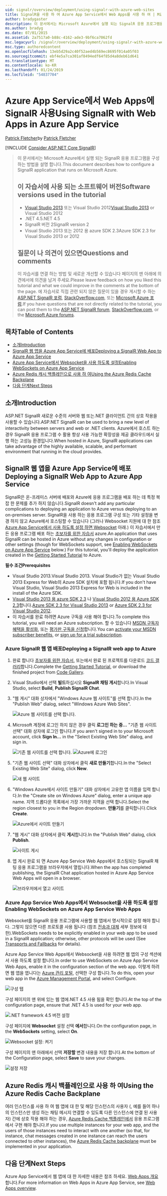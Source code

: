 ```yaml
---
uid: signalr/overview/deployment/using-signalr-with-azure-web-sites
title: SignalR을 사용 하 여 Azure App Service에서 Web Apps를 사용 하 여 | Microsoft Docs
author: bradygaster
description: 이 문서에서는 Microsoft Azure에서 실행 되는 SignalR 응용 프로그램을 구성 하는 방법을 설명 합니다. 소프트웨어 버전은 Visual Studio 2013 또는 Vis. 자습서에서 사용...
ms.author: bradyg
ms.date: 07/01/2015
ms.assetid: 2a7517a0-b88c-4162-ade3-9bf6ca7062fd
msc.legacyurl: /signalr/overview/deployment/using-signalr-with-azure-web-sites
msc.type: authoredcontent
ms.openlocfilehash: 13eb5d29a2c40f52aed4b569ec8695f014a05f03
ms.sourcegitcommit: ebf4e5a7ca301af8494edf64f85d4a8deb61d641
ms.translationtype: MT
ms.contentlocale: ko-KR
ms.lasthandoff: 01/24/2019
ms.locfileid: "54837704"
---
```

<a name="using-signalr-with-web-apps-in-azure-app-service"></a><span data-ttu-id="4ac9a-104">Azure App Service에서 Web Apps에 SignalR 사용</span><span class="sxs-lookup"><span data-stu-id="4ac9a-104">Using SignalR with Web Apps in Azure App Service</span></span>
====================
<span data-ttu-id="4ac9a-105">[Patrick Fletcher](https://github.com/pfletcher)</span><span class="sxs-lookup"><span data-stu-id="4ac9a-105">by [Patrick Fletcher](https://github.com/pfletcher)</span></span>

[!INCLUDE [Consider ASP.NET Core SignalR](~/includes/signalr/signalr-version-disambiguation.md)]

> <span data-ttu-id="4ac9a-106">이 문서에서는 Microsoft Azure에서 실행 되는 SignalR 응용 프로그램을 구성 하는 방법을 설명 합니다.</span><span class="sxs-lookup"><span data-stu-id="4ac9a-106">This document describes how to configure a SignalR application that runs on Microsoft Azure.</span></span>
>
> ## <a name="software-versions-used-in-the-tutorial"></a><span data-ttu-id="4ac9a-107">이 자습서에 사용 되는 소프트웨어 버전</span><span class="sxs-lookup"><span data-stu-id="4ac9a-107">Software versions used in the tutorial</span></span>
>
>
> - <span data-ttu-id="4ac9a-108">[Visual Studio 2013](https://my.visualstudio.com/Downloads?q=visual%20studio%202013) 또는 Visual Studio 2012</span><span class="sxs-lookup"><span data-stu-id="4ac9a-108">[Visual Studio 2013](https://my.visualstudio.com/Downloads?q=visual%20studio%202013) or Visual Studio 2012</span></span>
> - <span data-ttu-id="4ac9a-109">.NET 4.5</span><span class="sxs-lookup"><span data-stu-id="4ac9a-109">.NET 4.5</span></span>
> - <span data-ttu-id="4ac9a-110">SignalR 버전 2</span><span class="sxs-lookup"><span data-stu-id="4ac9a-110">SignalR version 2</span></span>
> - <span data-ttu-id="4ac9a-111">Visual Studio 2013 또는 2012 용 azure SDK 2.3</span><span class="sxs-lookup"><span data-stu-id="4ac9a-111">Azure SDK 2.3 for Visual Studio 2013 or 2012</span></span>
>
>
>
> ## <a name="questions-and-comments"></a><span data-ttu-id="4ac9a-112">질문이 나 의견이 있으면</span><span class="sxs-lookup"><span data-stu-id="4ac9a-112">Questions and comments</span></span>
>
> <span data-ttu-id="4ac9a-113">이 자습서를 연결 하는 방법 및 새로운 개선할 수 있습니다 페이지의 맨 아래에 의견에서에 의견을 남겨 주세요.</span><span class="sxs-lookup"><span data-stu-id="4ac9a-113">Please leave feedback on how you liked this tutorial and what we could improve in the comments at the bottom of the page.</span></span> <span data-ttu-id="4ac9a-114">에 자습서로 직접 관련 되지 않은 질문이 있을 경우 게시할 수 하는 [ASP.NET SignalR 포럼](https://forums.asp.net/1254.aspx/1?ASP+NET+SignalR), [StackOverflow.com](http://stackoverflow.com/), 또는 [Microsoft Azure 포럼](https://social.msdn.microsoft.com/Forums/windowsazure/home?category=windowsazureplatform).</span><span class="sxs-lookup"><span data-stu-id="4ac9a-114">If you have questions that are not directly related to the tutorial, you can post them to the [ASP.NET SignalR forum](https://forums.asp.net/1254.aspx/1?ASP+NET+SignalR), [StackOverflow.com](http://stackoverflow.com/), or the [Microsoft Azure forums](https://social.msdn.microsoft.com/Forums/windowsazure/home?category=windowsazureplatform).</span></span>


## <a name="table-of-contents"></a><span data-ttu-id="4ac9a-115">목차</span><span class="sxs-lookup"><span data-stu-id="4ac9a-115">Table of Contents</span></span>

- [<span data-ttu-id="4ac9a-116">소개</span><span class="sxs-lookup"><span data-stu-id="4ac9a-116">Introduction</span></span>](#introduction)
- [<span data-ttu-id="4ac9a-117">SignalR 웹 앱을 Azure App Service에 배포</span><span class="sxs-lookup"><span data-stu-id="4ac9a-117">Deploying a SignalR Web App to Azure App Service</span></span>](#deploying)
- [<span data-ttu-id="4ac9a-118">Azure App Service에서 Websocket을 사용 하도록 설정</span><span class="sxs-lookup"><span data-stu-id="4ac9a-118">Enabling WebSockets on Azure App Service</span></span>](#websocket)
- [<span data-ttu-id="4ac9a-119">Azure Redis 캐시 백플레인으로 사용 하 여</span><span class="sxs-lookup"><span data-stu-id="4ac9a-119">Using the Azure Redis Cache Backplane</span></span>](#backplane)
- [<span data-ttu-id="4ac9a-120">다음 단계</span><span class="sxs-lookup"><span data-stu-id="4ac9a-120">Next Steps</span></span>](#nextsteps)

<a id="introduction"></a>
## <a name="introduction"></a><span data-ttu-id="4ac9a-121">소개</span><span class="sxs-lookup"><span data-stu-id="4ac9a-121">Introduction</span></span>

<span data-ttu-id="4ac9a-122">ASP.NET SignalR 새로운 수준의 서버와 웹 또는.NET 클라이언트 간의 상호 작용을 사용할 수 있습니다.</span><span class="sxs-lookup"><span data-stu-id="4ac9a-122">ASP.NET SignalR can be used to bring a new level of interactivity between servers and web or .NET clients.</span></span> <span data-ttu-id="4ac9a-123">Azure에서 호스트 하는 경우 SignalR 응용 프로그램 수 활용 항상 사용 가능한 확장성을 제공 클라우드에서 실행 하는 고성능 환경입니다.</span><span class="sxs-lookup"><span data-stu-id="4ac9a-123">When hosted in Azure, SignalR applications can take advantage of the highly available, scalable, and performant environment that running in the cloud provides.</span></span>

<a id="deploying"></a>
## <a name="deploying-a-signalr-web-app-to-azure-app-service"></a><span data-ttu-id="4ac9a-124">SignalR 웹 앱을 Azure App Service에 배포</span><span class="sxs-lookup"><span data-stu-id="4ac9a-124">Deploying a SignalR Web App to Azure App Service</span></span>

<span data-ttu-id="4ac9a-125">SignalR은 온-프레미스 서버에 배포와 Azure에 응용 프로그램을 배포 하는 데 특정 복잡 한 문제를 추가 하지 않습니다.</span><span class="sxs-lookup"><span data-stu-id="4ac9a-125">SignalR doesn't add any particular complications to deploying an application to Azure versus deploying to an on-premises server.</span></span> <span data-ttu-id="4ac9a-126">SignalR을 사용 하는 응용 프로그램 구성 또는 기타 설정을 변경 하지 않고 Azure에서 호스팅할 수 있습니다 (그러나 Websocket 지원에 대 한 참조 [Azure App Service에서 사용 하도록 설정 하면 Websocket](#websocket) 아래.) 이 자습서에서 만든 응용 프로그램 배포 하는 [초보자를 위한 자습서](../getting-started/tutorial-getting-started-with-signalr.md) azure.</span><span class="sxs-lookup"><span data-stu-id="4ac9a-126">An application that uses SignalR can be hosted in Azure without any changes in configuration or other settings (though for WebSockets support, see [Enabling WebSockets on Azure App Service](#websocket) below.) For this tutorial, you'll deploy the application created in the [Getting Started Tutorial](../getting-started/tutorial-getting-started-with-signalr.md) to Azure.</span></span>

<span data-ttu-id="4ac9a-127">**필수 조건**</span><span class="sxs-lookup"><span data-stu-id="4ac9a-127">**Prerequisites**</span></span>

- <span data-ttu-id="4ac9a-128">Visual Studio 2013.</span><span class="sxs-lookup"><span data-stu-id="4ac9a-128">Visual Studio 2013.</span></span> <span data-ttu-id="4ac9a-129">Visual Studio가 없는 Visual Studio 2013 Express for Web의 Azure SDK 설치에 포함 됩니다.</span><span class="sxs-lookup"><span data-stu-id="4ac9a-129">If you don't have Visual Studio, Visual Studio 2013 Express for Web is included in the install of the Azure SDK.</span></span>
- <span data-ttu-id="4ac9a-130">[Visual Studio 2013 용 azure SDK 2.3](https://go.microsoft.com/fwlink/?linkid=324322&clcid=0x409) 나 [Visual Studio 2012 용 Azure SDK 2.3](https://go.microsoft.com/fwlink/p/?linkid=323511)합니다.</span><span class="sxs-lookup"><span data-stu-id="4ac9a-130">[Azure SDK 2.3 for Visual Studio 2013](https://go.microsoft.com/fwlink/?linkid=324322&clcid=0x409) or [Azure SDK 2.3 for Visual Studio 2012](https://go.microsoft.com/fwlink/p/?linkid=323511).</span></span>
- <span data-ttu-id="4ac9a-131">이 자습서를 완료 하려면 Azure 구독을 사용 해야 합니다.</span><span class="sxs-lookup"><span data-stu-id="4ac9a-131">To complete this tutorial, you will need an Azure subscription.</span></span> <span data-ttu-id="4ac9a-132">할 수 있습니다 [MSDN 구독자 혜택을 활성화](https://azure.microsoft.com/pricing/member-offers/msdn-benefits-details/), 또는 [평가판 구독을 신청](https://azure.microsoft.com/pricing/free-trial/)합니다.</span><span class="sxs-lookup"><span data-stu-id="4ac9a-132">You can [activate your MSDN subscriber benefits](https://azure.microsoft.com/pricing/member-offers/msdn-benefits-details/), or [sign up for a trial subscription](https://azure.microsoft.com/pricing/free-trial/).</span></span>

### <a name="deploying-a-signalr-web-app-to-azure"></a><span data-ttu-id="4ac9a-133">Azure SignalR 웹 앱 배포</span><span class="sxs-lookup"><span data-stu-id="4ac9a-133">Deploying a SignalR web app to Azure</span></span>

1. <span data-ttu-id="4ac9a-134">완료 합니다 [초보자를 위한 자습서](../getting-started/tutorial-getting-started-with-signalr.md), 또는에서 완료 된 프로젝트를 다운로드 [코드 갤러리](https://code.msdn.microsoft.com/SignalR-Getting-Started-b9d18aa9)합니다.</span><span class="sxs-lookup"><span data-stu-id="4ac9a-134">Complete the [Getting Started Tutorial](../getting-started/tutorial-getting-started-with-signalr.md), or download the finished project from [Code Gallery](https://code.msdn.microsoft.com/SignalR-Getting-Started-b9d18aa9).</span></span>
2. <span data-ttu-id="4ac9a-135">Visual Studio에서 선택 **빌드**하십시오 **SignalR 채팅 게시**합니다.</span><span class="sxs-lookup"><span data-stu-id="4ac9a-135">In Visual Studio, select **Build**, **Publish SignalR Chat**.</span></span>
3. <span data-ttu-id="4ac9a-136">"웹 게시" 대화 상자에서 "Windows Azure 웹 사이트"를 선택 합니다.</span><span class="sxs-lookup"><span data-stu-id="4ac9a-136">In the "Publish Web" dialog, select "Windows Azure Web Sites".</span></span>

    ![Azure 웹 사이트를 선택 합니다.](using-signalr-with-azure-web-sites/_static/image1.png)
4. <span data-ttu-id="4ac9a-138">Microsoft 계정에 로그인 하지 않은 경우 클릭 **로그인 하는 중...**  "기존 웹 사이트 선택" 대화 상자에 로그인 합니다.</span><span class="sxs-lookup"><span data-stu-id="4ac9a-138">If you aren't signed in to your Microsoft account, click **Sign In...** in the "Select Existing Web Site" dialog, and sign in.</span></span>

    ![기존 웹 사이트를 선택 합니다.](using-signalr-with-azure-web-sites/_static/image2.png)    ![Azure에 로그인](using-signalr-with-azure-web-sites/_static/image3.png)
5. <span data-ttu-id="4ac9a-141">"기존 웹 사이트 선택" 대화 상자에서 클릭 **새로 만들기**합니다.</span><span class="sxs-lookup"><span data-stu-id="4ac9a-141">In the "Select Existing Web Site" dialog, click **New**.</span></span>

    ![새 웹 사이트](using-signalr-with-azure-web-sites/_static/image4.png)
6. <span data-ttu-id="4ac9a-143">"Windows Azure에서 사이트 만들기" 대화 상자에서 고유한 앱 이름을 입력 합니다.</span><span class="sxs-lookup"><span data-stu-id="4ac9a-143">In the "Create site on Windows Azure" dialog, enter a unique app name.</span></span> <span data-ttu-id="4ac9a-144">지역 드롭다운 목록에서 가장 가까운 지역을 선택 합니다.</span><span class="sxs-lookup"><span data-stu-id="4ac9a-144">Select the region closest to you in the Region dropdown.</span></span> <span data-ttu-id="4ac9a-145">**만들기**를 클릭합니다.</span><span class="sxs-lookup"><span data-stu-id="4ac9a-145">Click **Create**.</span></span>

    ![Azure에서 사이트 만들기](using-signalr-with-azure-web-sites/_static/image5.png)
7. <span data-ttu-id="4ac9a-147">"웹 게시" 대화 상자에서 클릭 **게시**합니다.</span><span class="sxs-lookup"><span data-stu-id="4ac9a-147">In the "Publish Web" dialog, click **Publish**.</span></span>

    ![사이트 게시](using-signalr-with-azure-web-sites/_static/image6.png)
8. <span data-ttu-id="4ac9a-149">앱 게시 완료 되 면 Azure App Service Web Apps에서 호스팅되는 SignalR 채팅 응용 프로그램을 브라우저에서 열립니다.</span><span class="sxs-lookup"><span data-stu-id="4ac9a-149">When the app has completed publishing, the SignalR Chat application hosted in Azure App Service Web Apps will open in a browser.</span></span>

    ![브라우저에서 열고 사이트](using-signalr-with-azure-web-sites/_static/image7.png)

<a id="websocket"></a>
### <a name="enabling-websockets-on-azure-app-service-web-apps"></a><span data-ttu-id="4ac9a-151">Azure App Service Web Apps에서 Websocket을 사용 하도록 설정</span><span class="sxs-lookup"><span data-stu-id="4ac9a-151">Enabling WebSockets on Azure App Service Web Apps</span></span>

<span data-ttu-id="4ac9a-152">Websocket를 SignalR 응용 프로그램에 사용할 웹 앱에서 명시적으로 설정 해야 합니다. 그렇지 않으면 다른 프로토콜 사용 됩니다 (참조 [전송과 대체](../getting-started/introduction-to-signalr.md#transports) 세부 정보에 대 한).</span><span class="sxs-lookup"><span data-stu-id="4ac9a-152">WebSockets needs to be explicitly enabled in your web app to be used in a SignalR application; otherwise, other protocols will be used (See [Transports and Fallbacks](../getting-started/introduction-to-signalr.md#transports) for details).</span></span>

<span data-ttu-id="4ac9a-153">Azure App Service Web Apps에서 Websocket을 사용 하려면 웹 앱의 구성 섹션에서 사용 하도록 설정 합니다.</span><span class="sxs-lookup"><span data-stu-id="4ac9a-153">In order to use WebSockets on Azure App Service Web Apps, enable it in the configuration section of the web app.</span></span> <span data-ttu-id="4ac9a-154">이렇게 하려면 웹 앱을 엽니다는 [Azure 관리 포털](https://manage.windowsazure.com/), 선택한 구성 합니다.</span><span class="sxs-lookup"><span data-stu-id="4ac9a-154">To do this, open your web app in the [Azure Management Portal](https://manage.windowsazure.com/), and select Configure.</span></span>

![구성 탭](using-signalr-with-azure-web-sites/_static/image8.png)

<span data-ttu-id="4ac9a-156">구성 페이지의 맨 위에 있는 웹 앱에.NET 4.5 사용 됨을 확인 합니다.</span><span class="sxs-lookup"><span data-stu-id="4ac9a-156">At the top of the configuration page, ensure that .NET 4.5 is used for your web app.</span></span>

![.NET framework 4.5 버전 설정](using-signalr-with-azure-web-sites/_static/image9.png)

<span data-ttu-id="4ac9a-158">구성 페이지에 **Websocket** 설정 선택 **에서**합니다.</span><span class="sxs-lookup"><span data-stu-id="4ac9a-158">On the configuration page, in the **WebSockets** setting, select **On**.</span></span>

![Websocket 설정: 켜기](using-signalr-with-azure-web-sites/_static/image10.png)

<span data-ttu-id="4ac9a-160">구성 페이지의 맨 아래에서 선택 **저장할** 변경 내용을 저장 합니다.</span><span class="sxs-lookup"><span data-stu-id="4ac9a-160">At the bottom of the Configuration page, select **Save** to save your changes.</span></span>

![설정 저장](using-signalr-with-azure-web-sites/_static/image11.png)

<a id="backplane"></a>
## <a name="using-the-azure-redis-cache-backplane"></a><span data-ttu-id="4ac9a-162">Azure Redis 캐시 백플레인으로 사용 하 여</span><span class="sxs-lookup"><span data-stu-id="4ac9a-162">Using the Azure Redis Cache Backplane</span></span>

<span data-ttu-id="4ac9a-163">여러 인스턴스를 사용 하 여 웹 앱에 대 한 및 해당 인스턴스의 사용자 (, 예를 들어 하나의 인스턴스만 생성 하는 채팅 메시지 연결할 수 있도록 다른 인스턴스에 연결 된 사용자) 간에 상호 작용 해야 하는 경우, [Azure Redis Cache 백플레인에서](../performance/scaleout-with-redis.md) 응용 프로그램에서 구현 해야 합니다.</span><span class="sxs-lookup"><span data-stu-id="4ac9a-163">If you use multiple instances for your web app, and the users of those instances need to interact with one another (so that, for instance, chat messages created in one instance can reach the users connected to other instances), the [Azure Redis Cache backplane](../performance/scaleout-with-redis.md) must be implemented in your application.</span></span>

<a id="nextsteps"></a>
## <a name="next-steps"></a><span data-ttu-id="4ac9a-164">다음 단계</span><span class="sxs-lookup"><span data-stu-id="4ac9a-164">Next Steps</span></span>

<span data-ttu-id="4ac9a-165">Azure App Service에서 웹 앱에 대 한 자세한 내용은 참조 하세요. [Web Apps 개요](https://azure.microsoft.com/documentation/articles/app-service-web-overview/)합니다.</span><span class="sxs-lookup"><span data-stu-id="4ac9a-165">For more information on Web Apps in Azure App Service, see [Web Apps overview](https://azure.microsoft.com/documentation/articles/app-service-web-overview/).</span></span>
